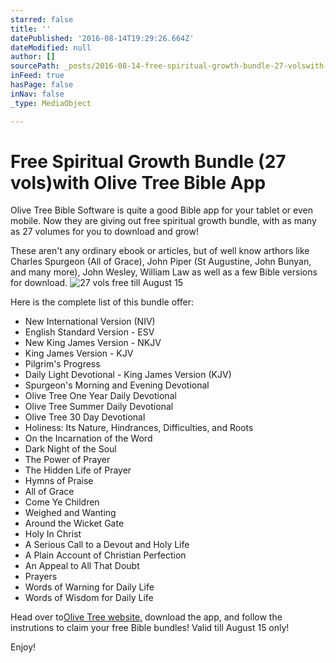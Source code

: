 ```yaml
---
starred: false
title: ''
datePublished: '2016-08-14T19:29:26.664Z'
dateModified: null
author: []
sourcePath: _posts/2016-08-14-free-spiritual-growth-bundle-27-volswith-olive-tree-bible.md
inFeed: true
hasPage: false
inNav: false
_type: MediaObject

---
```

# Free Spiritual Growth Bundle (27 vols)with Olive Tree Bible App

Olive Tree Bible Software is quite a good Bible app for your tablet or even mobile. Now they are giving out free spiritual growth bundle, with as many as 27 volumes for you to download and grow!

These aren't any ordinary ebook or articles, but of well know arthors like Charles Spurgeon (All of Grace), John Piper (St Augustine, John Bunyan, and many more), John Wesley, William Law as well as a few Bible versions for download.
![27 vols free till August 15](https://the-grid-user-content.s3-us-west-2.amazonaws.com/ed54bbc3-ebff-4623-adcd-b28dedd29086.jpg)

Here is the complete list of this bundle offer:

* New International Version (NIV)
* English Standard Version - ESV
* New King James Version - NKJV
* King James Version - KJV
* Pilgrim's Progress
* Daily Light Devotional - King James Version (KJV)
* Spurgeon's Morning and Evening Devotional
* Olive Tree One Year Daily Devotional
* Olive Tree Summer Daily Devotional
* Olive Tree 30 Day Devotional
* Holiness: Its Nature, Hindrances, Difficulties, and Roots
* On the Incarnation of the Word
* Dark Night of the Soul
* The Power of Prayer
* The Hidden Life of Prayer
* Hymns of Praise
* All of Grace
* Come Ye Children
* Weighed and Wanting
* Around the Wicket Gate
* Holy In Christ
* A Serious Call to a Devout and Holy Life
* A Plain Account of Christian Perfection
* An Appeal to All That Doubt
* Prayers
* Words of Warning for Daily Life
* Words of Wisdom for Daily Life

Head over to[Olive Tree website,][0] download the app, and follow the instrutions to claim your free Bible bundles! Valid till August 15 only!

Enjoy!

[0]: https://goo.gl/N0eqk4 "Olive Tree website"